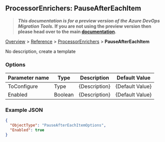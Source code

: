 ## ProcessorEnrichers: PauseAfterEachItem

>**_This documentation is for a preview version of the Azure DevOps Migration Tools._ If you are not using the preview version then please head over to the main [documentation](https://nkdagility.github.io/azure-devops-migration-tools).**

[Overview](.././index.md) > [Reference](../index.md) > [ProcessorEnrichers](./index.md) > **PauseAfterEachItem**

No description, create a template

### Options

| Parameter name         | Type    | Description                              | Default Value                            |
|------------------------|---------|------------------------------------------|------------------------------------------|
| ToConfigure | Type | {Description} | {Default Value} |
| Enabled | Boolean | {Description} | {Default Value} |


### Example JSON

```JSON
{
  "ObjectType": "PauseAfterEachItemOptions",
  "Enabled": true
}
```